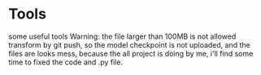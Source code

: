 # Tools
some useful tools
Warning: the file larger than 100MB is not allowed transform by git push, so the model checkpoint is not uploaded, and the files are looks mess, because the all project is doing by me, i'll find some time to fixed the code and .py file.
